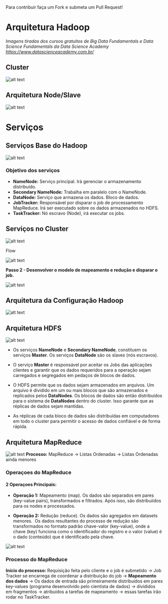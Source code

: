 Para contribuir faça um Fork e submeta um Pull Request!

# Arquitetura Hadoop

*Imagens tiradas dos cursos gratuitos de Big Data Fundamentals e Data Science Fundamentals da Data Science Academy*
*https://www.datascienceacademy.com.br/*

## Cluster

![alt text](https://github.com/devwdougherty/personal-developer-wiki/blob/master/Computer%20Science/arquiteturaHadoop-01.png)

## Arquitetura Node/Slave

![alt text](https://github.com/devwdougherty/personal-developer-wiki/blob/master/Computer%20Science/arquiteturaHadoop-02.png)

# Serviços

## Serviços Base do Hadoop

![alt text](https://github.com/devwdougherty/personal-developer-wiki/blob/master/Computer%20Science/arquiteturaHadoop-03.png)

### Objetivo dos serviços

- **NameNode:** Serviço principal. Irá gerenciar o armazenamento distribuído. 
- **Secondary NameNode:** Trabalha em paralelo com o NameNode. 
- **DataNode:** Serviço que armazena os dados. Bloco de dados. 
- **JobTracker:** Responsável por disparar o job de processamento MapReduce. Irá ser executado sobre os dados armazenados no HDFS. 
- **TaskTracker:** Nó escravo (Node), irá executar os jobs.

## Serviços no Cluster

![alt text](https://github.com/devwdougherty/personal-developer-wiki/blob/master/Computer%20Science/arquiteturaHadoop-04.png)

Flow

![alt text](https://github.com/devwdougherty/personal-developer-wiki/blob/master/Computer%20Science/arquiteturaHadoop-05.png)

**Passo 2 - Desenvolver o modelo de mapeamento e redução e disparar o job.**

![alt text](https://github.com/devwdougherty/personal-developer-wiki/blob/master/Computer%20Science/arquiteturaHadoop-06.png)

## Arquitetura da Configuração Hadoop

![alt text](https://github.com/devwdougherty/personal-developer-wiki/blob/master/Computer%20Science/arquiteturaHadoop-07.png)

## Arquitetura HDFS

![alt text](https://github.com/devwdougherty/personal-developer-wiki/blob/master/Computer%20Science/arquiteturaHadoop-08.png)

- Os serviços **NameNode** e **Secondary NameNode**, constituem os serviços **Master**. Os serviços **DataNode** são os slaves (nós escravos). 

- O serviço **Master** é responsável por aceitar os Jobs das aplicações clientes e garantir que os dados requeridos para a operação sejam carregados e segregados em pedaços de blocos de dados. 

- O HDFS permite que os dados sejam armazenados em arquivos. Um arquivo é dividido em um ou mais blocos que são armazenados e replicados pelos **DataNodes**. Os blocos de dados são então distribuídos para o sistema de **DataNodes** dentro do cluster. Isso garante que as réplicas de dados sejam mantidas. 

- As réplicas de cada bloco de dados são distribuídas em computadores em todo o cluster para permitir o acesso de dados confiável e de forma rápida.

## Arquitetura MapReduce

![alt text](https://github.com/devwdougherty/personal-developer-wiki/blob/master/Computer%20Science/arquiteturaHadoop-09.png)
**Processo:** MapReduce -> Listas Ordenadas -> Listas Ordenadas ainda menores

### Operaçoes do MapReduce

#### 2 Operaçoes Principais:

- **Operação 1:** Mapeamento (map). Os dados são separados em pares (key-value pairs), transformados e filtrados. Após isso, são distribuiídos para os nodes e processados.

- **Operação 2:** Redução (reduce). Os dados são agregados em datasets menores.  Os dados resultantes do processo de redução são transformados no formato padrão chave-valor (key-value), onde a chave (key) funciona como o identificador do registro e o valor (value) é o dado (conteúdo) que é identificado pela chave. 

![alt text](https://github.com/devwdougherty/personal-developer-wiki/blob/master/Computer%20Science/arquiteturaHadoop-10.png)

### Processo do MapReduce

**Início do processo:** Requisição feita pelo cliente e o job é submetido -> Job Tracker se encarrega de coordenar a distribuição do job -> **Mapeamento dos dados** -> Os dados de entrada são primeiramente distribuídos em pares key-values (programa desenvolvido pelo cientista de dados) -> divididos em fragmentos -> atribuídos a tarefas de mapeamento -> essas tarefas irão rodar no TaskTracker.
